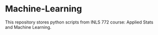 # Machine-Learning
This repository stores python scripts from INLS 772 course: Applied Stats and Machine Learning. 
